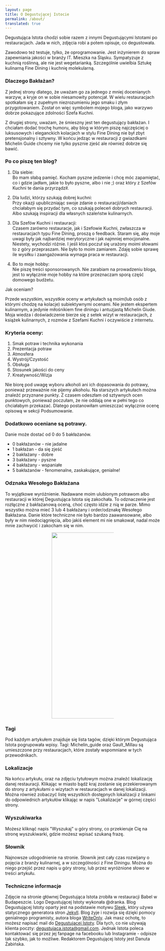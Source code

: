 ```yaml
---
layout: page
title: O Degustującej Istocie
permalink: /about/
translated: true
---
```

Degustująca Istota chodzi sobie razem z innymi Degustującymi Istotami po restauracjach.
Jada w nich, zdjęcia robi a potem opisuje, co degustowała.

Zawodowo też testuje, tylko, że oprogramowanie. Jest inżynierem do spraw zapewniania jakości w branży IT.
Mieszka na Śląsku. Sympatyzuje z kuchnią roślinną, ale nie jest wegetarianką. Szczególnie uwielbia
Sztukę kulinarną Fine Dining i kuchnię molekularną.

### Dlaczego Bakłażan?

Z jednej strony dlatego, że uważam go za jednego z mniej docenianych warzyw, a kryje on w sobie niesamowity
potencjał. W wielu restauracjach spotkałam się z zupełnym niezrozumieniu jego smaku i złym przygotowaniem.
Został on więc symbolem mojego bloga, jako warzywo dobrze pokazujące zdolności Szefa Kuchni.

Z drugiej strony, uważam, że śmieszny jest ten degustujący bakłażan. I chciałam dodać trochę humoru, aby blog w którym
piszę najczęściej o luksusowych i eleganckich kolacjach w stylu Fine Dining nie był zbyt pretensjonalny i sztywny.
W końcu jedząc w restauracji z gwiazdkami Michelin Guide chcemy nie tylko pysznie zjeść ale również dobrze się bawić.


### Po co piszę ten blog?

1. Dla siebie: <br/>
 Bo mam słabą pamięć. Kocham pyszne jedzenie i chcę móc zapamiętać,
  co i gdzie jadłam, jakie to było pyszne, albo i nie ;)
 oraz który z Szefów Kuchni te dania przyrządził.

2. Dla ludzi, którzy szukają dobrej kuchni: <br/>
Przy okazji upubliczniając swoje zdanie o restauracji/daniach chciałabym się przydać tym,
co szukają poleceń dobrych restauracji. Albo szukają inspiracji dla własnych szaleństw kulinarnych.

3. Dla Szefów Kuchni i restauracji: <br/>
Czasem zarówno restauracje, jak i Szefowie Kuchni, zwłaszcza w restauracjach typu Fine Dining, proszą
o feedback. Staram się, aby moje uwagi były jak najbardziej merytoryczne i jak najmniej emocjonalne.
Niestety, wychodzi różnie.
I jeśli ktoś poczuł się urażony moimi słowami to z góry przepraszam. Nie było to moim zamiarem.
Zdaję sobie sprawę ile wysiłku i zaangażowania wymaga praca w restauracji.

4. Bo to moje hobby: <br/>
Nie piszę treści sponsorowanych. Nie zarabiam na prowadzeniu bloga, jest to wyłącznie moje hobby na które przeznaczam sporą
część domowego budżetu.

Jak oceniam?

Przede wszystkim, wszystkie oceny w artykułach są moim(lub osób z którymi chodzę na kolacje) subiektywnymi ocenami.
Nie jestem ekspertem kulinarnym, a jedynie miłośnikiem fine diningu i antuzjastą Michelin Giude. Moja wiedza i doświadczenie bierze
się z setek wizyt w restauracjach, z książek kulinarnych, z rozmów z Szefami Kuchni i oczywiście z internetu.

### Kryteria oceny:
1. Smak potraw i technika wykonania
2. Prezentacja potraw
3. Atmosfera
4. Wystrój/Czystość
5. Obsługa
6. Stosunek jakości do ceny
7. Kreatywność/Wizja

Nie biorę pod uwagę wyboru alkoholi ani ich dopasowania do potrawy, ponieważ przeważnie nie pijemy alkoholu.
Na starszych artykułach można znaleźć przyznane punkty. Z czasem odeszłam od sztywnych ocen punktowych, ponieważ poczułam,
że nie oddają one w pełni tego co chciałabym przekazać. Dlatego postanowiłam umieszczać wyłącznie ocenę opisową w sekcji Podsumowanie.

<a name="baklazan"></a>
### Dodatkowo oceniane są potrawy.
Danie może dostać od 0 do 5 bakłażanów.
* 0 bakłażanów - nie jadalne
* 1 bakłażan - da się zjeść
* 2 bakłażany - dobre
* 3 bakłażany - pyszne
* 4 bakłażany - wspaniałe
* 5 bakłażanów - fenomenalne, zaskakujące, genialne!

### Odznaka Wesołego Bakłażana 
To wyjątkowe wyróżnienie. Nadawane moim ulubionym potrawom albo restauracji
w której Degustująca Istota się zakochała. To odznaczenie jest rozłączne z bakłażanową oceną, choć często idzie z nią w parze.
Mimo wszystko można mieć 3 lub 4 bakłażany i order/odznakę Wesołego Bakłażana. 
Danie które techniczne nie było bardzo zaawansowane, albo były w nim
niedociągnięcia, albo jakiś element mi nie smakował, nadal może mnie zachwycić i zakocham się w nim.


<center><div style="width:40%"><img src="{{site.img_url}}/assets/img/odznaka_new.gif" alt="DegustującaIstota" height="602" width="auto" />
</div></center>

### Tagi
Pod każdym artykułem znajduje się lista tagów, dzięki którym Degustująca Istota pogrupowała wpisy.
Tagi: Michelin_guide oraz Gault_Millau są umieszczone przy restauracjach, które zostały wspomniane w tych
przewodnikach.

### Lokalizacje
Na końcu artykułu, oraz na zdjęciu tytułowym można znaleźć lokalizację danej restauracji.
Klikając w miasto bądź kraj zostanie się przekierowanym do strony z artykułami o wizytach w restauracjach w danej lokalizacji.
Można również zobaczyć listę wszystkich dostępnych lokalizacji z linkami do odpowiednich artykułów klikając w napis "Lokalizacje" w górnej
części strony.

### Wyszukiwarka
Możesz kliknąć napis "Wyszukaj" u góry strony, co przekieruje Cię na stronę wyszukiwarki, gdzie możesz wpisać szukaną frazę.

### Słownik
Najnowsze udogodnienie na stronie. Słownik jest cały czas rozwijany o pojęcia z branży kulinarnej, a w szczególności z Fine Diningu.
Można do niego przejść przez napis u góry strony, lub przez wyróżnione słowo w treści artykułu.

### Techniczne informacje
Zdjęcie na stronie głównej Degustująca Istota zrobiła w restauracji Babel w Budapeszcie.
Logo Degustującej Istoty wykonała @dranka.
Blog Degustującej Istoty oparty jest na podstawie motywu [Sleek], który używa statycznego generatora stron [Jekyll].
Blog żyje i rozwija się dzięki pomocy genialnego programisty, autora bloga [WriteOnly].
Jak masz ochotę, to możesz napisać mail do [Degustującej Istoty](mailto:{{site.email}}).
Dla tych, co nie używają klienta poczty: degustujaca.istota@gmail.com.
Jednak Istota poleca kontaktować się przez jej fanpage na facebooku lub Instagramie - odpisze tak szybko, jak to możliwe.
Redaktorem Degustującej Istoty jest Danuta Żabińska.

[Sleek]:https://janczizikow.github.io/sleek
[Jekyll]: https://jekyllrb.com
[WriteOnly]: https://www.writeonly.pl
